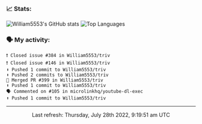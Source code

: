 ### 📈 Stats:
![William5553's GitHub stats](https://github-readme-stats.vercel.app/api?username=william5553&show_icons=true)
![Top Languages](https://github-readme-stats.vercel.app/api/top-langs/?username=william5553&langs_count=10&layout=compact)

### 🗣 My activity:
```
❗️ Closed issue #384 in William5553/triv
❗️ Closed issue #146 in William5553/triv
⬆️ Pushed 1 commit to William5553/triv
⬆️ Pushed 2 commits to William5553/triv
🎉 Merged PR #399 in William5553/triv
⬆️ Pushed 1 commit to William5553/triv
🗣 Commented on #105 in microlinkhq/youtube-dl-exec
⬆️ Pushed 1 commit to William5553/triv
```

------------
<p align="center">Last refresh: Thursday, July 28th 2022, 9:19:51 am UTC</p>
